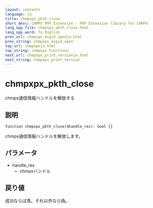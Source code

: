 ```yaml
---
layout: contents
language: ja
title: chmpxpx_pkth_close
short_desc: CHMPX PHP Extension - PHP Extension library for CHMPX
lang_opp_file: chmpxpx_pkth_close.html
lang_opp_word: To English
prev_url: chmpxpx_msgid_openja.html
prev_string: chmpxpx_msgid_open
top_url: chmpxpxja.html
top_string: chmpxpx Functions
next_url: chmpxpx_print_versionja.html
next_string: chmpxpx_print_version
---
```


# chmpxpx_pkth_close
chmpx通信情報ハンドルを解放する

## 説明

```
function chmpxpx_pkth_close($handle_res): bool {}
```

chmpx通信情報ハンドルを解放します。

## パラメータ
* handle_res
  * chmpxハンドル

## 戻り値
成功ならば真。それ以外なら偽。

